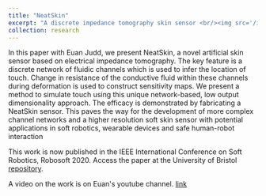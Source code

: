 ```yaml
---
title: "NeatSkin"
excerpt: "A discrete impedance tomography skin sensor <br/><img src='/images/projectImages/neatskin_500x300.png'>"
collection: research
---
```


In this paper with Euan Judd, we present NeatSkin, a novel artificial skin sensor based on electrical impedance tomography. The key feature is a discrete network of fluidic channels which is used to infer the location of touch. Change in resistance of the conductive fluid within these channels during deformation is used to construct sensitivity maps. We present a method to simulate touch using this unique network-based, low output dimensionality approach. The efficacy is demonstrated by fabricating a NeatSkin sensor. This paves the way for the development of more complex channel networks and a higher resolution soft skin sensor with potential applications in soft robotics, wearable devices and safe human-robot interaction

This work is now published in the IEEE International Conference on Soft Robotics, Robosoft 2020. Access the paper at the University of Bristol [repository](https://research-information.bris.ac.uk/files/221911032/Robosoft_2020_v3.pdf).

A video on the work is on Euan's youtube channel. [link](https://www.youtube.com/watch?v=mRZc26OiJSY&feature=youtu.be)